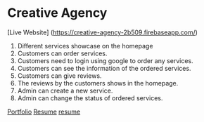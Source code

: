 # Creative Agency

[Live Website] (https://creative-agency-2b509.firebaseapp.com/)

1. Different services showcase on the homepage
2. Customers can order services.
3. Customers need to login using google to order any services.
4. Customers can see the information of the ordered services.
5. Customers can give reviews.
6. The reviews by the customers shows in the homepage.
7. Admin can create a new service.
8. Admin can change the status of ordered services.

[Portfolio][portfolio]
[Resume] [resume]

[portfolio]: (https://nur-a-alam.me/)

[resume]: [https://drive.google.com/file/d/1JUzoOcAMR58wOuVWR4SZVVl4rrk3_UYb/view]
